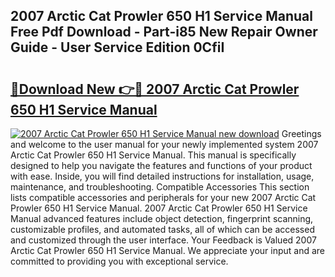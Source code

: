 ## 2007 Arctic Cat Prowler 650 H1 Service Manual Free Pdf Download - Part-i85 New Repair Owner Guide - User Service Edition 0CfiI

# <h2><a href="http://bc25217.oget.top/?id=2007+Arctic+Cat+Prowler+650+H1+Service+Manual">🔗Download New 👉🔴 2007 Arctic Cat Prowler 650 H1 Service Manual</a></h2>

[![2007 Arctic Cat Prowler 650 H1 Service Manual new download](https://i.imgur.com/5g1atiW.png)](http://bc25217.oget.top/?id=2007+Arctic+Cat+Prowler+650+H1+Service+Manual)
Greetings and welcome to the user manual for your newly implemented system 2007 Arctic Cat Prowler 650 H1 Service Manual. This manual is specifically designed to help you navigate the features and functions of your product with ease. Inside, you will find detailed instructions for installation, usage, maintenance, and troubleshooting. Compatible Accessories This section lists compatible accessories and peripherals for your new 2007 Arctic Cat Prowler 650 H1 Service Manual. 2007 Arctic Cat Prowler 650 H1 Service Manual advanced features include object detection, fingerprint scanning, customizable profiles, and automated tasks, all of which can be accessed and customized through the user interface. Your Feedback is Valued 2007 Arctic Cat Prowler 650 H1 Service Manual. We appreciate your input and are committed to providing you with exceptional service.
